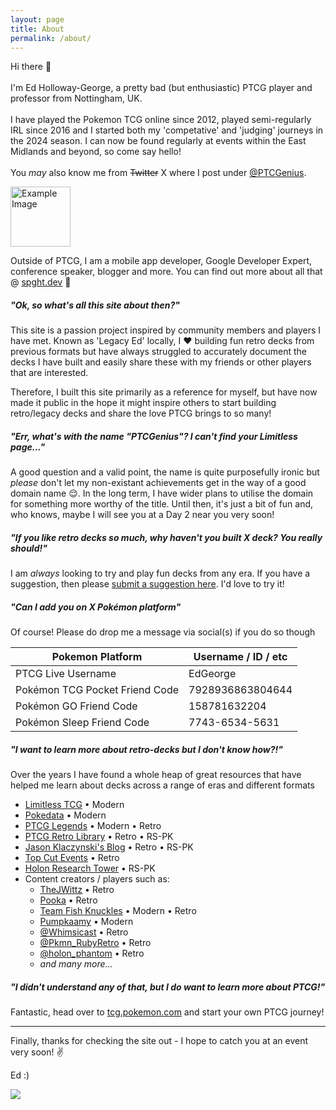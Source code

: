 ```yaml
---
layout: page
title: About
permalink: /about/
---
```


<div class="d-flex align-items-start">
<p class="flex-grow-1">
Hi there 👋 
<br><br>
I'm Ed Holloway-George, a pretty bad <span class="smol">(but enthusiastic)</span> PTCG player and professor from Nottingham, UK.
<br><br>
I have played the Pokemon TCG online since 2012, played semi-regularly IRL since 2016 and I started both my 'competative' and 'judging' journeys in the 2024 season. I can now be found regularly at events within the East Midlands and beyond, so come say hello! 
<br><br>You <em>may</em> also know me from <strike>Twitter</strike> X where I post under <a href="https://x.com/PTCGenius">@PTCGenius</a>.
</p>
  <img src="{{site.baseurl}}/assets/images/me.png" alt="Example Image" class="ms-3" style="width: 96px; height: auto;">
</div>

Outside of PTCG, I am a mobile app developer, Google Developer Expert, conference speaker, blogger and more. You can find out more about all that @ <a href ="http://spght.dev" class="spght">spght.dev</a> 🍝


<h5 class="question">"Ok, so what's all this site about then?"</h5>

This site is a passion project inspired by community members and players I have met. Known as 'Legacy Ed' locally, I <span class="love">&hearts;</span> building fun retro decks from previous formats but have always struggled to accurately document the decks I have built and easily share these with my friends or other players that are interested. 

Therefore, I built this site primarily as a reference for myself, but have now made it public in the hope it might inspire others to start building retro/legacy decks and share the love PTCG brings to so many!

<h5 class="question">"Err, what's with the name "PTCGenius"? I can't find your Limitless page..."</h5>

A good question and a valid point, the name is quite purposefully ironic but _please_ don't let my non-existant achievements get in the way of a good domain name 😌. In the long term, I have wider plans to utilise the domain for something more worthy of the title. Until then, it's just a bit of fun and, who knows, maybe I will see you at a Day 2 near you very soon!

<h5 class="question">"If you like retro decks so much, why haven't you built X deck? You really should!"</h5>

I am _always_ looking to try and play fun decks from any era. If you have a suggestion, then please [submit a suggestion here](https://github.com/ed-george/ptcgenius.github.io/issues/new?assignees=ed-george&labels=enhancement&projects=&template=request-a-deck.md&title=%5BREQUEST%5D+Deck%3A+XXX). I'd love to try it!

<h5 class="question">"Can I add you on X Pokémon platform"</h5>

Of course! Please do drop me a message via social(s) if you do so though

| Pokemon Platform               | Username / ID / etc |
|--------------------------------|---------------------|
| PTCG Live Username             | EdGeorge            |
| Pokémon TCG Pocket Friend Code | 7928936863804644    |
| Pokémon GO Friend Code         | 158781632204        |
| Pokémon Sleep Friend Code      | 7743-6534-5631      |

<h5 class="question">"I want to learn more about retro-decks but I don't know how?!"</h5>

Over the years I have found a whole heap of great resources that have helped me learn about decks across a range of eras and different formats

* [Limitless TCG](https://limitlesstcg.com/decks) &bull; <span class="badge rounded-pill bg-primary">Modern</span>
* [Pokedata](https://pokedata.ovh/) &bull; <span class="badge rounded-pill bg-primary">Modern</span>
* [PTCG Legends](https://www.ptcglegends.com/) &bull; <span class="badge rounded-pill bg-primary">Modern</span> &bull; <span class="badge rounded-pill bg-success">Retro</span>
* [PTCG Retro Library](https://retro-library.com/) &bull; <span class="badge rounded-pill bg-success">Retro</span> &bull; <span class="badge rounded-pill bg-warning">RS-PK</span>
* [Jason Klaczynski's Blog](https://jklaczpokemon.com/) &bull; <span class="badge rounded-pill bg-success">Retro</span> &bull; <span class="badge rounded-pill bg-warning">RS-PK</span>
* [Top Cut Events](https://www.topcutevents.com/pokeacutemon-retro-decks.html) &bull; <span class="badge rounded-pill bg-success">Retro</span>
* [Holon Research Tower](http://holonresearchtower.com/) &bull; <span class="badge rounded-pill bg-warning">RS-PK</span>
* Content creators / players such as:
  * [TheJWittz](https://www.youtube.com/@TheJWittz/videos) &bull; <span class="badge rounded-pill bg-success">Retro</span>
  * [Pooka](https://www.youtube.com/@TheTopCut/videos) &bull; <span class="badge rounded-pill bg-success">Retro</span>
  * [Team Fish Knuckles](https://www.youtube.com/@teamfishknuckles/videos) &bull; <span class="badge rounded-pill bg-primary">Modern</span> &bull; <span class="badge rounded-pill bg-success">Retro</span>
  * [Pumpkaamy](https://www.twitch.tv/pumpkaamy) &bull; <span class="badge rounded-pill bg-primary">Modern</span>
  * [@Whimsicast](https://x.com/Whimsicast) &bull; <span class="badge rounded-pill bg-success">Retro</span>
  * [@Pkmn_RubyRetro](https://x.com/Pkmn_RubyRetro) &bull; <span class="badge rounded-pill bg-success">Retro</span>
  * [@holon_phantom](https://x.com/holon_phantom) &bull; <span class="badge rounded-pill bg-success">Retro</span>
  * _and many more..._

<h5 class="question">"I didn't understand any of that, but I do want to learn more about PTCG!"</h5>

Fantastic, head over to [tcg.pokemon.com](https://tcg.pokemon.com/en-us/learn/) and start your own PTCG journey!

<hr>

Finally, thanks for checking the site out - I hope to catch you at an event very soon! ✌️

<span class="spght">Ed :)</span>

![]({{site.baseurl}}/assets/images/about.jpg)
